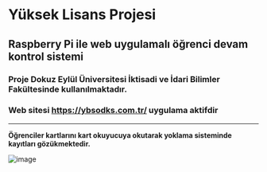 # Yüksek Lisans Projesi 
## Raspberry Pi ile web uygulamalı öğrenci devam kontrol sistemi 
### Proje Dokuz Eylül Üniversitesi İktisadi ve İdari Bilimler Fakültesinde kullanılmaktadır. 
### Web sitesi https://ybsodks.com.tr/ uygulama aktifdir
---
**Öğrenciler kartlarını kart okuyucuya okutarak yoklama sisteminde kayıtları gözükmektedir.** 

![image](https://github.com/erdemavlagi/PHP-ile-Rasperi-pi-Kontroll--renci-Devam-Takip-Kontrol-Sistemi/assets/114666652/9b5bf86d-7559-4678-b5dc-49d2de44ecc7)
